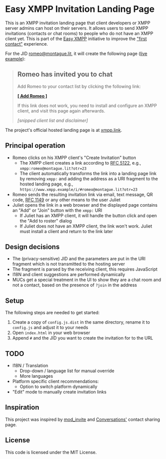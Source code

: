 # Easy XMPP Invitation Landing Page

This is an XMPP invitation landing page that client developers or XMPP server
admins can host on their servers. It allows users to send XMPP invitations
(contacts or chat rooms) to people who do not have an XMPP client yet. This is
part of the [Easy XMPP](https://wiki.xmpp.org/web/Easy_XMPP) initiative to
improve the ["first contact"](https://wiki.xmpp.org/web/Easy_Onboarding#First_Contact)
experience.

For the JID romeo@montague.lit, it will create the following page ([live example](https://xmpp.link/#romeo@montague.lit)):

> ## Romeo has invited you to chat
> 
> Add Romeo to your contact list by clicking the following link:
>
>   [**[ Add Romeo ]**](https://xmpp.link/#romeo@montague.lit)
> 
> If this link does not work, you need to install and configure an XMPP client, and visit this page again afterwards.
> 
> *[snipped client list and disclaimer]*

The project's official hosted landing page is at [xmpp.link](https://xmpp.link/).

## Principal operation

 * Romeo clicks on his XMPP client's "Create Invitation" button
    * The XMPP client creates a link according to [RFC 5122](https://datatracker.ietf.org/doc/html/rfc5122), e.g., `xmpp:romeo@montague.lit?otr=23`
    * The client automatically transforms the link into a landing page link by removing `xmpp:` and adding the address as a URI fragment to the hosted landing page, e.g., `https://www.xmpp.example/i/#romeo@montague.lit?otr=23`
 * Romeo sends the resulting invitation link via email, text message, QR code, [RFC 1149](https://datatracker.ietf.org/doc/html/rfc1149) or any other means to the user Juliet
 * Juliet opens the link in a web browser and the displayed page contains an "Add" or "Join" button with the `xmpp:` URI
   * If Juliet has an XMPP client, it will handle the button click and open the "Add to roster" dialog
   * If Juliet does not have an XMPP client, the link won't work. Juliet must install a client and return to the link later

## Design decisions

 * The (privacy-sensitive) JID and the parameters are put in the URI fragment which is not transmitted to the hosting server
 * The fragment is parsed by the receiving client, this requires JavaScript
 * I18N and client suggestions are performed dynamically
 * MUCs get a special treatment in the UI to show they are a chat room and not a contact, based on the presence of `?join` in the address

## Setup

The following steps are needed to get started:

1. Create a copy of `config.js.dist` in the same directory, rename it to `config.js` and adjust it to your needs
1. Open `index.html` in your web browser
1. Append `#` and the JID you want to create the invitation for to the URL

## TODO

 * I18N / Translation
   * Drop-down / language list for manual override
   * More languages
 * Platform specific client recommendations:
   * Option to switch platform dynamically
 * "Edit" mode to manually create invitation links

## Inspiration

This project was inspired by
[mod_invite](https://modules.prosody.im/mod_invite.html) and
[Conversations'](https://conversations.im/) contact sharing page.

## License

This code is licensed under the MIT License.
